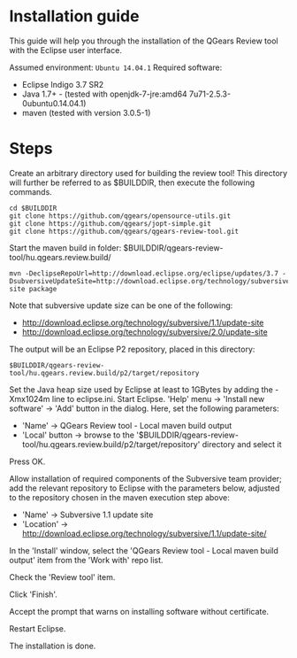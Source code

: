 # Installation guide

This guide will help you through the installation of the QGears Review tool with the Eclipse user interface.

Assumed environment: ```Ubuntu 14.04.1```
Required software:

 * Eclipse Indigo 3.7 SR2
 * Java 1.7+ - (tested with openjdk-7-jre:amd64 7u71-2.5.3-0ubuntu0.14.04.1)
 * maven (tested with version 3.0.5-1)

# Steps

Create an arbitrary directory used for building the review tool! This directory will further be referred to as $BUILDDIR, then execute the following commands.
```
cd $BUILDDIR
git clone https://github.com/qgears/opensource-utils.git
git clone https://github.com/qgears/jopt-simple.git
git clone https://github.com/qgears/qgears-review-tool.git
```
Start the maven build in folder: $BUILDDIR/qgears-review-tool/hu.qgears.review.build/
```
mvn -DeclipseRepoUrl=http://download.eclipse.org/eclipse/updates/3.7 -DsubversiveUpdateSite=http://download.eclipse.org/technology/subversive/1.1/update-site package
```
Note that subversive update size can be one of the following:

 * http://download.eclipse.org/technology/subversive/1.1/update-site
 * http://download.eclipse.org/technology/subversive/2.0/update-site

The output will be an Eclipse P2 repository, placed in this directory:

```
$BUILDDIR/qgears-review-tool/hu.qgears.review.build/p2/target/repository
```
Set the Java heap size used by Eclipse at least to 1GBytes by adding the -Xmx1024m line to eclipse.ini.
Start Eclipse.
'Help' menu -> 'Install new software' -> 'Add' button in the dialog.
Here, set the following parameters:

 * 'Name' -> QGears Review tool - Local maven build output 
 * 'Local' button -> browse to the '$BUILDDIR/qgears-review-tool/hu.qgears.review.build/p2/target/repository' directory and select it

Press OK.

Allow installation of required components of the Subversive team provider; add the relevant repository to Eclipse with the parameters below, adjusted to the repository chosen in the maven execution step above:

 * 'Name' -> Subversive 1.1 update site
 * 'Location' -> http://download.eclipse.org/technology/subversive/1.1/update-site/
 
In the 'Install' window, select the 'QGears Review tool - Local maven build output' item from the 'Work with' repo list.

Check the 'Review tool' item.

Click 'Finish'.

Accept the prompt that warns on installing software without certificate.

Restart Eclipse.

The installation is done.
